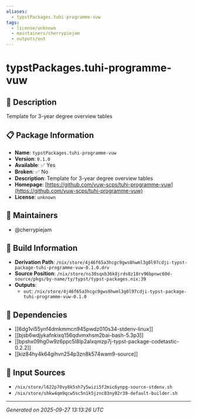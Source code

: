 ```yaml
---
aliases:
  - typstPackages.tuhi-programme-vuw
tags:
  - license/unknown
  - maintainers/cherrypiejam
  - outputs/out
---
```


# typstPackages.tuhi-programme-vuw

## 📝 Description

Template for 3-year degree overview tables

## 📋 Package Information

- **Name**: `typstPackages.tuhi-programme-vuw`
- **Version**: `0.1.0`
- **Available**: ✅ Yes
- **Broken**: ✅ No
- **Description**: Template for 3-year degree overview tables
- **Homepage**: [https://github.com/vuw-scps/tuhi-programme-vuw](https://github.com/vuw-scps/tuhi-programme-vuw)
- **License**: `unknown`
## 👥 Maintainers

- @cherrypiejam


## 🔧 Build Information

- **Derivation Path**: `/nix/store/4j46f65a3hcgc9gws8hwml3g0l97cdji-typst-package-tuhi-programme-vuw-0.1.0.drv`
- **Source Position**: `/nix/store/ns30sqxb36k8jrds8z18rv96bpnwc60d-source/pkgs/by-name/ty/typst/typst-packages.nix:39`
- **Outputs**:
  - `out`:  `/nix/store/4j46f65a3hcgc9gws8hwml3g0l97cdji-typst-package-tuhi-programme-vuw-0.1.0`

## 🔗 Dependencies

- [[6dg1vi55ynf4dmkmmcn945pwdz010s34-stdenv-linux]]
- [[bjsb6wdjykafnkixq156qdvmxhsm2bai-bash-5.3p3]]
- [[bpshx09hg0w9z6ppc5l8lp2alxqmzp7j-typst-package-codetastic-0.2.2]]
- [[kiz84hy4k64gihvn254p3zn8k574wam9-source]]

## 📁 Input Sources

- `/nix/store/l622p70vy8k5sh7y5wizi5f2mic6ynpg-source-stdenv.sh`
- `/nix/store/shkw4qm9qcw5sc5n1k5jznc83ny02r39-default-builder.sh`

---
*Generated on 2025-09-27 13:13:26 UTC*
